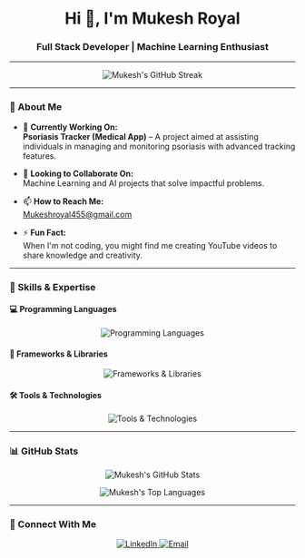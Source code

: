 <h1 align="center">Hi 👋, I'm Mukesh Royal</h1>
<h3 align="center">Full Stack Developer | Machine Learning Enthusiast</h3>

---

<p align="center">
  <img src="https://github-readme-streak-stats.herokuapp.com/?user=mukeshroyal1&theme=radical" alt="Mukesh's GitHub Streak" />
</p>

---

### 🌟 About Me  

- 🔭 **Currently Working On:**  
  **Psoriasis Tracker (Medical App)** – A project aimed at assisting individuals in managing and monitoring psoriasis with advanced tracking features.  

- 👯 **Looking to Collaborate On:**  
  Machine Learning and AI projects that solve impactful problems.

- 📫 **How to Reach Me:**  
  [Mukeshroyal455@gmail.com](mailto:Mukeshroyal455@gmail.com)

- ⚡ **Fun Fact:**  
  When I'm not coding, you might find me creating YouTube videos to share knowledge and creativity.

---

### 🚀 Skills & Expertise  

#### 💻 Programming Languages  
<p align="center">
  <img src="https://skillicons.dev/icons?i=python,js,html,css" alt="Programming Languages" />
</p>

#### 🔧 Frameworks & Libraries  
<p align="center">
  <img src="https://skillicons.dev/icons?i=react,angular,nodejs,django,nestjs" alt="Frameworks & Libraries" />
</p>

#### 🛠️ Tools & Technologies  
<p align="center">
  <img src="https://skillicons.dev/icons?i=firebase,blender,pandas,tailwind" alt="Tools & Technologies" />
</p>

---

### 📊 GitHub Stats  

<p align="center">
  <img src="https://github-readme-stats.vercel.app/api?username=mukeshroyal1&show_icons=true&theme=radical" alt="Mukesh's GitHub Stats" />
</p>

<p align="center">
  <img src="https://github-readme-stats.vercel.app/api/top-langs/?username=mukeshroyal1&layout=compact&theme=radical" alt="Mukesh's Top Languages" />
</p>

---

### 🤝 Connect With Me  
<p align="center">
  <a href="https://linkedin.com/in/mukeshroyal" target="_blank">
    <img src="https://img.shields.io/badge/LinkedIn-0077B5?style=for-the-badge&logo=linkedin&logoColor=white" alt="LinkedIn" />
  </a>
  <a href="mailto:Mukeshroyal455@gmail.com">
    <img src="https://img.shields.io/badge/Email-D14836?style=for-the-badge&logo=gmail&logoColor=white" alt="Email" />
  </a>
</p>
